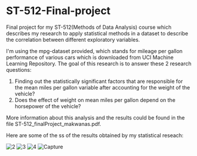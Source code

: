 # ST-512-Final-project
Final project for my ST-512(Methods of Data Analysis) course which describes my research to apply statistical methods in a dataset to describe the correlation between different exploratory variables.

I'm using the mpg-dataset provided, which stands for mileage per gallon performance of various cars which is downloaded from UCI Machine Learning Repository. The goal of this research is to answer these 2 research questions:
1. Finding out the statistically significant factors that are responsible for the mean miles per gallon variable after accounting for the weight of the vehicle?
2. Does the effect of weight on mean miles per gallon depend on the horsepower of the vehicle?

More information about this analysis and the results could be found in the file ST-512_finalProject_makwanas.pdf. 

Here are some of the ss of the results obtained by my statistical reseach:

![2](https://user-images.githubusercontent.com/56104768/126050082-db09394c-a327-4857-b69a-a0800aff6509.JPG)
![3](https://user-images.githubusercontent.com/56104768/126050085-46aef5d0-2584-4722-b37f-9d9fa6ecee62.JPG)
![4](https://user-images.githubusercontent.com/56104768/126050087-d3f2c4f4-30c6-4050-86d4-930868e6ea02.JPG)
![Capture](https://user-images.githubusercontent.com/56104768/126050047-024862ac-d966-4c77-a1bd-46a183960fd1.JPG)
